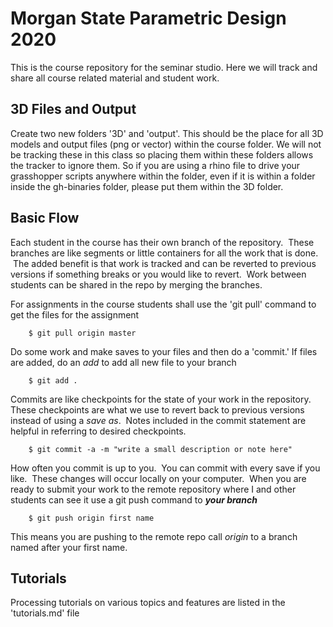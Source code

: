 # Morgan State Parametric Design 2020

This is the course repository for the seminar studio. Here we will track and share all course related material and student work.

## 3D Files and Output
Create two new folders '3D' and 'output'. This should be the place for all 3D models and output files (png or vector) within the course folder. We will not be tracking these in this class so placing them within these folders allows the tracker to ignore them. So if you are using a rhino file to drive your grasshopper scripts anywhere within the folder, even if it is within a folder inside the gh-binaries folder, please put them within the 3D folder.

## Basic Flow
Each student in the course has their own branch of the repository.  These branches are like segments or little containers for all the work that is done.  The added benefit is that work is tracked and can be reverted to previous versions if something breaks or you would like to revert.  Work between students can be shared in the repo by merging the branches.

For assignments in the course students shall use the 'git pull' command to get the files for the assignment

        $ git pull origin master

Do some work and make saves to your files and then do a 'commit.' If files are added, do an _add_ to add all new file to your branch

        $ git add .

Commits are like checkpoints for the state of your work in the repository.  These checkpoints are what we use to revert back to previous versions instead of using a _save as_.  Notes included in the commit statement are helpful in referring to desired checkpoints.

        $ git commit -a -m "write a small description or note here"

How often you commit is up to you.  You can commit with every save if you like.  These changes will occur locally on your computer.  When you are ready to submit your work to the remote repository where I and other students can see it use a git push command to ***your branch***

        $ git push origin first name

This means you are pushing to the remote repo call _origin_ to a branch named after your first name.

## Tutorials
Processing tutorials on various topics and features are listed in the 'tutorials.md' file